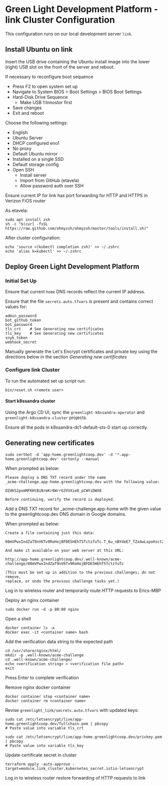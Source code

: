 # Green Light Development Platform - link Cluster Configuration

This configuration runs on our local development server `link`.

## Install Ubuntu on link

Insert the USB drive containing the Ubuntu install image into the lower (right) USB slot
on the front of the server and reboot.

If necessary to reconfigure boot sequence
* Press F2 to open system set up
* Navigate to System BIOS > Boot Settings > BIOS Boot Settings
* Hard-Disk Drive Sequence
    * Make USB 1:Innostor first
* Save changes
* Exit and reboot

Choose the following settings:
* English
* Ubuntu Server
* DHCP configured eno1
* No proxy
* Default Ubuntu mirror
* Installed on a single SSD
* Default storage config
* Open SSH
  * Install server
  * Import from GitHub (etavela)
  * Allow password auth over SSH

Ensure current IP for link has port forwarding for HTTP and HTTPS in Verizon FiOS router

As etavela:

    sudo apt install zsh
    sh -c "$(curl -fsSL https://raw.github.com/ohmyzsh/ohmyzsh/master/tools/install.sh)"

After cluster configuration:

    echo 'source <(kubectl completion zsh)' >> ~/.zshrc
    echo 'alias k=kubectl' >> ~/.zshrc

## Deploy Green Light Development Platform

### Initial Set Up 

Ensure that current `home` DNS records reflect the current IP address.

Ensure that the file `secrets.auto.tfvars` is present and contains correct values for:

    admin_password
    bot_github_token
    bot_password
    tls_crt    # See Generating new certificates
    tls_key    # See Generating new certificates
    snyk_token
    webhook_secret

Manually generate the Let's Encrypt certificates and private key using the directions below in the section
*Generating new certificates*

### Configure link Cluster

To run the automated set up script run:

    bin/reset.sh <remote user>

#### Start k8ssandra cluster

Using the Argo CD UI, sync the `greenlight-k8ssandra-operator` and `greenlight-k8ssandra-cluster` projects.

Ensure all the pods in k8ssandra-dc1-default-sts-0 start up correctly.

## Generating new certificates

    sudo certbot -d 'app-home.greenlightcoop.dev' -d '*.app-home.greenlightcoop.dev' certonly --manual

When prompted as below:

    Please deploy a DNS TXT record under the name
    _acme-challenge.app-home.greenlightcoop.dev with the following value:

    OZdKS2pomMFKHtBiNrmKr8WrrG3VVXie0_pCWYiDWX8

    Before continuing, verify the record is deployed.

Add a DNS TXT record for _acme-challenge.app-home with the given value to the greenlightcoop.dev DNS domain 
in Google domains.

When prompted as below:

    Create a file containing just this data:

    08mVPwxIndZaT9nV6Tv9RoHojBFDE5HEhT5TctzfuTc.T_6u_nBYdeE7_TZa4wLxpoHzct2rAzHnMvdTTSDxDZs

    And make it available on your web server at this URL:

    http://app-home.greenlightcoop.dev/.well-known/acme-challenge/08mVPwxIndZaT9nV6Tv9RoHojBFDE5HEhT5TctzfuTc

    (This must be set up in addition to the previous challenges; do not remove,
    replace, or undo the previous challenge tasks yet.)

Log in to wireless router and temporarily route HTTP requests to Erics-MBP

Deploy an nginx container

    sudo docker run -d -p 80:80 nginx

Open a shell

    docker container ls -a
    docker exec -it <container name> bash

Add the verification data string to the expected path

    cd /usr/share/nginx/html/
    mkdir -p .well-known/acme-challenge
    cd .well-known/acme-challenge/
    echo <verification string> > <verification file path>
    exit

Press Enter to complete verification

Remove nginx docker container

    docker container stop <container name>
    docker container rm <container name>

Revise `greenlight_link/secrets.auto.tfvars` with updated keys:

    sudo cat /etc/letsencrypt/live/app-home.greenlightcoop.dev/fullchain.pem | pbcopy
    # Paste value into variable tls_crt

    sudo cat /etc/letsencrypt/live/app-home.greenlightcoop.dev/privkey.pem | pbcopy
    # Paste value into variable tls_key

Update certificate secret in cluster

    terraform apply -auto-approve -target=module.link_cluster.kubernetes_secret.istio-letsencrypt

Log in to wireless router restore forwarding of HTTP requests to link
